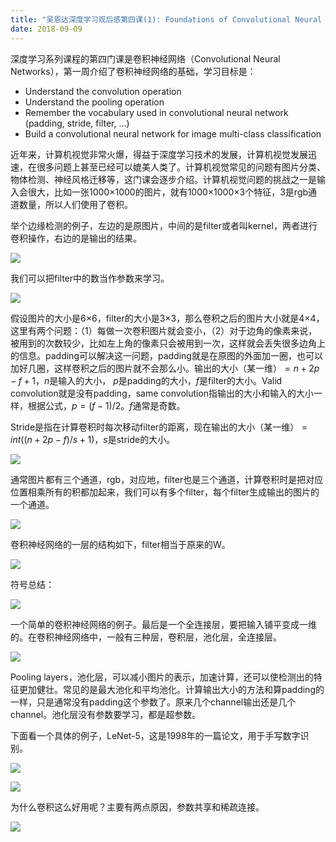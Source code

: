 ```yaml
---
title: "吴恩达深度学习观后感第四课(1): Foundations of Convolutional Neural Networks"
date: 2018-09-09
---
```


深度学习系列课程的第四门课是卷积神经网络（Convolutional Neural Networks），第一周介绍了卷积神经网络的基础，学习目标是：

- Understand the convolution operation
- Understand the pooling operation
- Remember the vocabulary used in convolutional neural network (padding, stride, filter, ...)
- Build a convolutional neural network for image multi-class classification

近年来，计算机视觉非常火爆，得益于深度学习技术的发展，计算机视觉发展迅速，在很多问题上甚至已经可以媲美人类了。计算机视觉常见的问题有图片分类、物体检测、神经风格迁移等，这门课会逐步介绍。计算机视觉问题的挑战之一是输入会很大，比如一张1000×1000的图片，就有1000×1000×3个特征，3是rgb通道数量，所以人们使用了卷积。

举个边缘检测的例子，左边的是原图片，中间的是filter或者叫kernel，两者进行卷积操作，右边的是输出的结果。

![](dl-4-1-2-1.png)

我们可以把filter中的数当作参数来学习。

![](dl-4-1-3-1.png)

假设图片的大小是6×6，filter的大小是3×3，那么卷积之后的图片大小就是4×4，这里有两个问题：（1）每做一次卷积图片就会变小，（2）对于边角的像素来说，被用到的次数较少，比如左上角的像素只会被用到一次，这样就会丢失很多边角上的信息。padding可以解决这一问题，padding就是在原图的外面加一圈，也可以加好几圈，这样卷积之后的图片就不会那么小。输出的大小（某一维）$= n + 2p - f + 1$，$n$是输入的大小， $p$是padding的大小，$f$是filter的大小。Valid convolution就是没有padding，same convolution指输出的大小和输入的大小一样，根据公式，$p = (f - 1) / 2$。$f$通常是奇数。

Stride是指在计算卷积时每次移动filter的距离，现在输出的大小（某一维）$= int((n + 2p - f) / s + 1)$，$s$是stride的大小。

![](dl-4-1-5-1.png)

通常图片都有三个通道，rgb，对应地，filter也是三个通道，计算卷积时是把对应位置相乘所有的积都加起来，我们可以有多个filter，每个filter生成输出的图片的一个通道。

![](dl-4-1-6-1.png)

卷积神经网络的一层的结构如下，filter相当于原来的W。

![](dl-4-1-7-1.png)

符号总结：

![](dl-4-1-7-2.png)

一个简单的卷积神经网络的例子。最后是一个全连接层，要把输入铺平变成一维的。在卷积神经网络中，一般有三种层，卷积层，池化层，全连接层。

![](dl-4-1-8-1.png)

Pooling layers，池化层，可以减小图片的表示，加速计算，还可以使检测出的特征更加健壮。常见的是最大池化和平均池化。计算输出大小的方法和算padding的一样，只是通常没有padding这个参数了。原来几个channel输出还是几个channel。池化层没有参数要学习，都是超参数。

下面看一个具体的例子，LeNet-5，这是1998年的一篇论文，用于手写数字识别。

![](dl-4-1-10-1.png)

![](dl-4-1-10-2.png)

为什么卷积这么好用呢？主要有两点原因，参数共享和稀疏连接。

![](dl-4-1-11-1.png)
